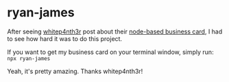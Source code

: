 # ryan-james

After seeing [whitep4nth3r](https://whitep4nth3r.com/) post about their [node-based business card](https://whitep4nth3r.com/blog/build-a-business-card-cli-tool/), I had to see how hard it was to do this project.

If you want to get my business card on your terminal window, simply run:
```npx ryan-james```

Yeah, it's pretty amazing. Thanks whitep4nth3r!
